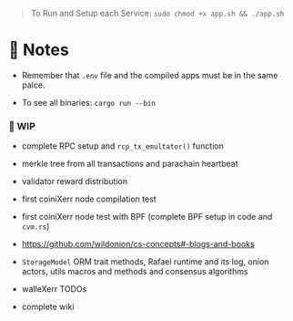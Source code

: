 

> To Run and Setup each Service: ```sudo chmod +x app.sh && ./app.sh```

# 📇 Notes

* Remember that `.env` file and the compiled apps must be in the same palce. 

* To see all binaries: ```cargo run --bin```

### 🚧 WIP 

* complete RPC setup and `rcp_tx_emultator()` function

* merkle tree from all transactions and parachain heartbeat 

* validator reward distribution

* first coiniXerr node compilation test

* first coiniXerr node test with BPF (complete BPF setup in code and `cvm.rs`)

* https://github.com/wildonion/cs-concepts#-blogs-and-books

* `StorageModel` ORM trait methods, Rafael runtime and its log, onion actors, utils macros and methods and consensus algorithms

* walleXerr TODOs

* complete wiki